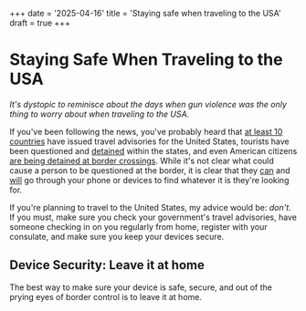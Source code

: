+++
date = '2025-04-16'
title = 'Staying safe when traveling to the USA'
draft = true
+++

# Staying Safe When Traveling to the USA

_It's dystopic to reminisce about the days when gun violence was the only thing to worry about when traveling to the USA._

If you've been following the news, you've probably heard that [at least 10 countries](https://www.cntraveler.com/story/which-countries-have-issued-travel-advisories-for-the-us) have issued travel advisories for the United States, tourists have been questioned and [detained](https://www.usatoday.com/story/news/nation/2025/04/12/ice-tourist-detention-border-trump-immigration/82740260007/) within the states, and even American citizens [are being detained at border crossings](https://www.independent.co.uk/news/world/americas/us-politics/lawyer-detained-canada-border-bachir-atallah-b2733665.html).
While it's not clear what could cause a person to be questioned at the border, it is clear that they [can](https://www.usatoday.com/story/travel/news/2025/03/21/border-control-phone-search/82594653007/) and [will](https://www.theguardian.com/us-news/2025/mar/19/trump-musk-french-scientist-detained) go through your phone or devices to find whatever it is they're looking for.

If you're planning to travel to the United States, my advice would be: _don't_. If you must, make sure you check your government's travel advisories, have someone checking in on you regularly from home, register with your consulate, and make sure you keep your devices secure.

## Device Security: Leave it at home

The best way to make sure your device is safe, secure, and out of the prying eyes of border control is to leave it at home. 


